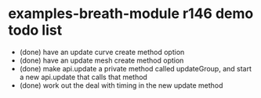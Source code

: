 # examples-breath-module r146 demo todo list

* (done) have an update curve create method option
* (done) have an update mesh create method option
* (done) make api.update a private method called updateGroup, and start a new api.update that calls that method
* (done) work out the deal with timing in the new update method